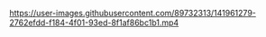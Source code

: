 https://user-images.githubusercontent.com/89732313/141961279-2762efdd-f184-4f01-93ed-8f1af86bc1b1.mp4
